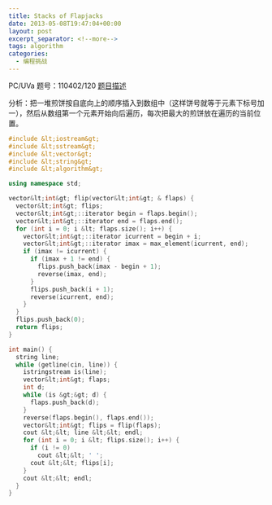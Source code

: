 ```yaml
---
title: Stacks of Flapjacks
date: 2013-05-08T19:47:04+00:00
layout: post
excerpt_separator: <!--more-->
tags: algorithm
categories:
  - 编程挑战
---
```

PC/UVa 题号：110402/120 <a href="http://uva.onlinejudge.org/index.php?option=com_onlinejudge&Itemid=8&page=show_problem&problem=56" target="_blank">题目描述</a>

分析：把一堆煎饼按自底向上的顺序插入到数组中（这样饼号就等于元素下标号加一），然后从数组第一个元素开始向后遍历，每次把最大的煎饼放在遍历的当前位置。<!--more-->

```cpp
#include &lt;iostream&gt;
#include &lt;sstream&gt;
#include &lt;vector&gt;
#include &lt;string&gt;
#include &lt;algorithm&gt;

using namespace std;

vector&lt;int&gt; flip(vector&lt;int&gt; & flaps) {
  vector&lt;int&gt; flips;
  vector&lt;int&gt;::iterator begin = flaps.begin();
  vector&lt;int&gt;::iterator end = flaps.end();
  for (int i = 0; i &lt; flaps.size(); i++) {
    vector&lt;int&gt;::iterator icurrent = begin + i;
    vector&lt;int&gt;::iterator imax = max_element(icurrent, end);
    if (imax != icurrent) {
      if (imax + 1 != end) {
        flips.push_back(imax - begin + 1);
        reverse(imax, end);
      }
      flips.push_back(i + 1);
      reverse(icurrent, end);
    }
  }
  flips.push_back(0);
  return flips;
}

int main() {
  string line;
  while (getline(cin, line)) {
    istringstream is(line);
    vector&lt;int&gt; flaps;
    int d;
    while (is &gt;&gt; d) {
      flaps.push_back(d);
    }
    reverse(flaps.begin(), flaps.end());
    vector&lt;int&gt; flips = flip(flaps);
    cout &lt;&lt; line &lt;&lt; endl;
    for (int i = 0; i &lt; flips.size(); i++) {
      if (i != 0)
        cout &lt;&lt; ' ';
      cout &lt;&lt; flips[i];
    }
    cout &lt;&lt; endl;
  }
}
```

